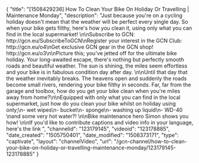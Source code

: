 {
    "title": "[1508429236] How To Clean Your Bike On Holiday Or Travelling | Maintenance Monday",
    "description": "Just because you're on a cycling holiday doesn't mean that the weather will be perfect every single day. So when your bike gets filthy, here's how you clean it, using only what you can find in the local supermarket! \n\nSubscribe to GCN: http:\/\/gcn.eu\/SubscribeToGCN\nRegister your interest in the GCN Club: http:\/\/gcn.eu\/o4\nGet exclusive GCN gear in the GCN shop! http:\/\/gcn.eu\/o3\n\nPicture this; you've jetted off for the ultimate bike holiday. Your long-awaited escape, there's nothing but perfectly smooth roads and beautiful weather. The sun is shining, the miles seem effortless and your bike is in fabulous condition day after day. \n\nUntil that day that the weather inevitably breaks. The heavens open and suddenly the roads become small rivers, rendering your bike filthy in seconds. Far, far from the garage and toolbox, how do you get your bike clean when you're miles away from home?\n\nEquipped with only what you can find in the local supermarket, just how do you clean your bike whilst on holiday using only;\n- wet wipes\n- bucket\n- sponge\n- washing up liquid\n- WD-40 \nand some very hot water?! \n\nBike maintenance hero Simon shows you how! \n\nIf you'd like to contribute captions and video info in your language, here's the link ",
    "channelid": "123179145",
    "videoid": "123178885",
    "date_created": "1505750401",
    "date_modified": "1508373171",
    "type": "captivate",
    "layout": "channelVideo",
    "url": "\/gcn-channel\/how-to-clean-your-bike-on-holiday-or-travelling-maintenance-monday\/123179145-123178885"
}
